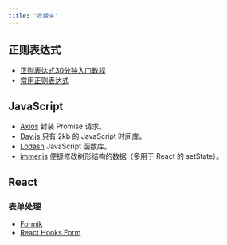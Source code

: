 ```yaml
---
title: "收藏夹"
---
```


## 正则表达式

- [正则表达式30分钟入门教程](https://deerchao.cn/tutorials/regex/regex.htm)
- [常用正则表达式](https://deerchao.cn/tutorials/regex/common.htm)

## JavaScript

- [Axios](https://github.com/axios/axios) 封装 Promise 请求。
- [Day.js](https://dayjs.gitee.io/zh-CN/) 只有 2kb 的 JavaScript 时间库。
- [Lodash](https://lodash.com/) JavaScript 函数库。
- [immer.js](https://github.com/immerjs/immer) 便捷修改树形结构的数据（多用于 React 的 setState）。

## React

### 表单处理

- [Formik](https://formik.org/)
- [React Hooks Form](https://react-hook-form.com/)

